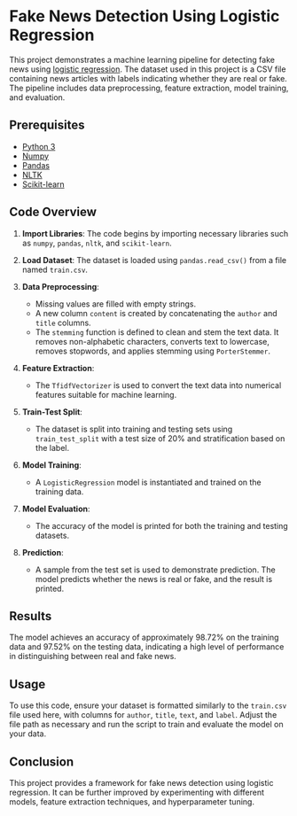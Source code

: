 # Fake News Detection Using Logistic Regression

This project demonstrates a machine learning pipeline for detecting fake news using [logistic regression](https://en.wikipedia.org/wiki/Logistic_regression). The dataset used in this project is a CSV file containing news articles with labels indicating whether they are real or fake. The pipeline includes data preprocessing, feature extraction, model training, and evaluation.

## Prerequisites

- [Python 3](https://www.python.org/download/releases/3.0/)
- [Numpy](https://numpy.org/)
- [Pandas](https://pandas.pydata.org/)
- [NLTK](https://www.nltk.org/)
- [Scikit-learn](https://scikit-learn.org/stable/)

## Code Overview

1. **Import Libraries**: The code begins by importing necessary libraries such as `numpy`, `pandas`, `nltk`, and `scikit-learn`.

2. **Load Dataset**: The dataset is loaded using `pandas.read_csv()` from a file named `train.csv`.

3. **Data Preprocessing**:
   - Missing values are filled with empty strings.
   - A new column `content` is created by concatenating the `author` and `title` columns.
   - The `stemming` function is defined to clean and stem the text data. It removes non-alphabetic characters, converts text to lowercase, removes stopwords, and applies stemming using `PorterStemmer`.

4. **Feature Extraction**:
   - The `TfidfVectorizer` is used to convert the text data into numerical features suitable for machine learning.

5. **Train-Test Split**:
   - The dataset is split into training and testing sets using `train_test_split` with a test size of 20% and stratification based on the label.

6. **Model Training**:
   - A `LogisticRegression` model is instantiated and trained on the training data.

7. **Model Evaluation**:
   - The accuracy of the model is printed for both the training and testing datasets.

8. **Prediction**:
   - A sample from the test set is used to demonstrate prediction. The model predicts whether the news is real or fake, and the result is printed.

## Results

The model achieves an accuracy of approximately 98.72% on the training data and 97.52% on the testing data, indicating a high level of performance in distinguishing between real and fake news.

## Usage

To use this code, ensure your dataset is formatted similarly to the `train.csv` file used here, with columns for `author`, `title`, `text`, and `label`. Adjust the file path as necessary and run the script to train and evaluate the model on your data.

## Conclusion

This project provides a framework for fake news detection using logistic regression. It can be further improved by experimenting with different models, feature extraction techniques, and hyperparameter tuning.
